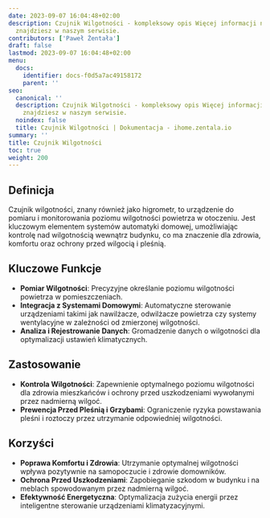```yaml
---
date: 2023-09-07 16:04:48+02:00
description: Czujnik Wilgotności - kompleksowy opis Więcej informacji na smart home
  znajdziesz w naszym serwisie.
contributors: ['Paweł Żentała']
draft: false
lastmod: 2023-09-07 16:04:48+02:00
menu:
  docs:
    identifier: docs-f0d5a7ac49158172
    parent: ''
seo:
  canonical: ''
  description: Czujnik Wilgotności - kompleksowy opis Więcej informacji na smart home
    znajdziesz w naszym serwisie.
  noindex: false
  title: Czujnik Wilgotności | Dokumentacja - ihome.zentala.io
summary: ''
title: Czujnik Wilgotności
toc: true
weight: 200
---
```



## Definicja

Czujnik wilgotności, znany również jako higrometr, to urządzenie do pomiaru i monitorowania poziomu wilgotności powietrza w otoczeniu. Jest kluczowym elementem systemów automatyki domowej, umożliwiając kontrolę nad wilgotnością wewnątrz budynku, co ma znaczenie dla zdrowia, komfortu oraz ochrony przed wilgocią i pleśnią.

## Kluczowe Funkcje

- **Pomiar Wilgotności**: Precyzyjne określanie poziomu wilgotności powietrza w pomieszczeniach.
- **Integracja z Systemami Domowymi**: Automatyczne sterowanie urządzeniami takimi jak nawilżacze, odwilżacze powietrza czy systemy wentylacyjne w zależności od zmierzonej wilgotności.
- **Analiza i Rejestrowanie Danych**: Gromadzenie danych o wilgotności dla optymalizacji ustawień klimatycznych.

## Zastosowanie

- **Kontrola Wilgotności**: Zapewnienie optymalnego poziomu wilgotności dla zdrowia mieszkańców i ochrony przed uszkodzeniami wywołanymi przez nadmierną wilgoć.
- **Prewencja Przed Pleśnią i Grzybami**: Ograniczenie ryzyka powstawania pleśni i roztoczy przez utrzymanie odpowiedniej wilgotności.

## Korzyści

- **Poprawa Komfortu i Zdrowia**: Utrzymanie optymalnej wilgotności wpływa pozytywnie na samopoczucie i zdrowie domowników.
- **Ochrona Przed Uszkodzeniami**: Zapobieganie szkodom w budynku i na meblach spowodowanym przez nadmierną wilgoć.
- **Efektywność Energetyczna**: Optymalizacja zużycia energii przez inteligentne sterowanie urządzeniami klimatyzacyjnymi.
